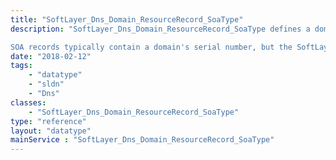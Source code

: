 ```yaml
---
title: "SoftLayer_Dns_Domain_ResourceRecord_SoaType"
description: "SoftLayer_Dns_Domain_ResourceRecord_SoaType defines a domains' Start of Authority (or SOA) resource record. A domain's SOA record contains a domain's general and propagation information. Every domain must have one SOA record, and it is not possible to remove a domain's SOA record. 

SOA records typically contain a domain's serial number, but the SoftLayer API associates a domain's serial number directly with it's SoftLayer_Dns_Domain record. "
date: "2018-02-12"
tags:
    - "datatype"
    - "sldn"
    - "Dns"
classes:
    - "SoftLayer_Dns_Domain_ResourceRecord_SoaType"
type: "reference"
layout: "datatype"
mainService : "SoftLayer_Dns_Domain_ResourceRecord_SoaType"
---
```

